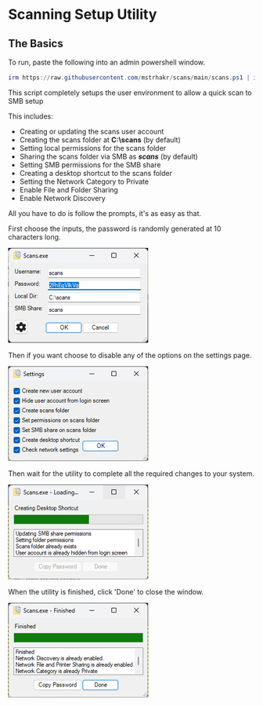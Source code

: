 # **Scanning Setup Utility**
## The Basics

To run, paste the following into an admin powershell window.

``` powershell
irm https://raw.githubusercontent.com/mstrhakr/scans/main/scans.ps1 | iex
```

This script completely setups the user environment to allow a quick scan to SMB setup

This includes:
- Creating or updating the scans user account
- Creating the scans folder at **C:\scans** (by default)
- Setting local permissions for the scans folder
- Sharing the scans folder via SMB as ***scans*** (by default)
- Setting SMB permissions for the SMB share
- Creating a desktop shortcut to the scans folder
- Setting the Network Category to Private
- Enable File and Folder Sharing
- Enable Network Discovery

All you have to do is follow the prompts, it's as easy as that.

First choose the inputs, the password is randomly generated at 10 characters long.

![Setup](img/scans-setup.png)

Then if you want choose to disable any of the options on the settings page.

![Settings](img/scans-settings.png)

Then wait for the utility to complete all the required changes to your system.

![Loading](img/scans-loading.png)

When the utility is finished, click 'Done' to close the window.

![Finished](img/scans-finished.png)
